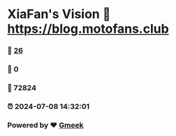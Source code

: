 # XiaFan's Vision :link: https://blog.motofans.club 
### :page_facing_up: [26](https://blog.motofans.club/tag.html) 
### :speech_balloon: 0 
### :hibiscus: 72824 
### :alarm_clock: 2024-07-08 14:32:01 
### Powered by :heart: [Gmeek](https://github.com/Meekdai/Gmeek)
